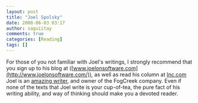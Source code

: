```yaml
---
layout: post
title: "Joel Spolsky"
date: 2008-06-03 03:17
author: saguiitay
comments: true
categories: [Reading]
tags: []
---
```

For those of you not familiar with Joel's writings, I strongly recommend that you sign up to his blog at ([www.joelonsoftware.com](http://www.joelonsoftware.com/)), as well as read his column at [Inc.com](http://www.inc.com/) Joel is an [amazing writer](http://www.amazon.com/gp/search?ie=UTF8&keywords=%26%2334%3BJoel%20Spolsky%26%2334%3B&tag=itaysa.googlepages.com-20&index=books&linkCode=ur2&camp=1789&creative=9325), and owner of the FogCreek company. Even if none of the texts that Joel write is your cup-of-tea, the pure fact of his writing ability, and way of thinking should make you a devoted reader.


